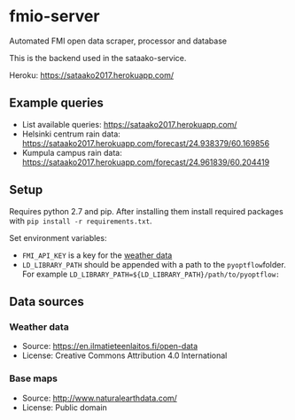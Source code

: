 # fmio-server
Automated FMI open data scraper, processor and database

This is the backend used in the sataako-service.

Heroku: https://sataako2017.herokuapp.com/

## Example queries
- List available queries: https://sataako2017.herokuapp.com/
- Helsinki centrum rain data: https://sataako2017.herokuapp.com/forecast/24.938379/60.169856
- Kumpula campus rain data: https://sataako2017.herokuapp.com/forecast/24.961839/60.204419

## Setup
Requires python 2.7 and pip.
After installing them install required packages with `pip install -r requirements.txt`.

Set environment variables:
- `FMI_API_KEY` is a key for the [weather data](#weather-data)
- `LD_LIBRARY_PATH` should be appended with a path to the `pyoptflow`folder. For example `LD_LIBRARY_PATH=${LD_LIBRARY_PATH}/path/to/pyoptflow:`

## Data sources
### Weather data
* Source: https://en.ilmatieteenlaitos.fi/open-data
* License: Creative Commons Attribution 4.0 International 

### Base maps
* Source: http://www.naturalearthdata.com/
* License: Public domain
